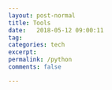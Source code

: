 ```yaml
---
layout: post-normal
title: Tools
date:   2018-05-12 09:00:11
tag: 
categories: tech
excerpt: 
permalink: /python
comments: false

---
```



